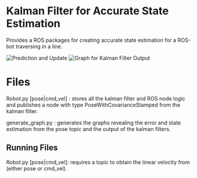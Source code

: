 # Kalman Filter for Accurate State Estimation

Provides a ROS packages for creating accurate state estimation for a ROS-bot traversing in a line.

![Prediction and Update](https://i.ibb.co/yWPGDSF/Screen-Shot-2020-02-02-at-3-32-03-PM.png) ![Graph for Kalman Filter Output](https://i.ibb.co/PthPgXv/Screen-Shot-2020-02-02-at-3-29-46-PM.png)
# Files

Robot.py [pose|cmd_vel] : stores all the kalman filter and ROS node logic and publishes a node with type PoseWithCovarianceStamped from the kalman filter.

generate_graph.py : generates the graphs revealing the error and state estimation from the pose topic and the output of the kalman filters.

## Running Files

Robot.py [pose|cmd_vel]: requires a topic to obtain the linear velocity from (either pose or cmd_vel)
